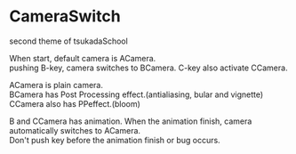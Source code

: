 # CameraSwitch
second theme of tsukadaSchool

When start, default camera is ACamera.  
pushing B-key, camera switches to BCamera. C-key also activate CCamera.

ACamera is plain camera.  
BCamera has Post Processing effect.(antialiasing, bular and vignette)  
CCamera also has PPeffect.(bloom)

B and CCamera has animation. When the animation finish, camera automatically switches to ACamera.  
Don't push key before the animation finish or bug occurs.
